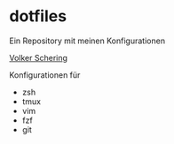# dotfiles
Ein Repository mit meinen Konfigurationen

[Volker Schering](https://volker-schering.de "voslog")

Konfigurationen für 
  * zsh
  * tmux
  * vim 
  * fzf
  * git

